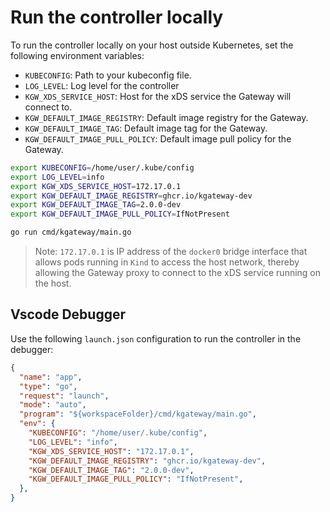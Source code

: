 # Run the controller locally

To run the controller locally on your host outside Kubernetes, set the following environment variables:

- `KUBECONFIG`: Path to your kubeconfig file.
- `LOG_LEVEL`: Log level for the controller
- `KGW_XDS_SERVICE_HOST`: Host for the xDS service the Gateway will connect to.
- `KGW_DEFAULT_IMAGE_REGISTRY`: Default image registry for the Gateway.
- `KGW_DEFAULT_IMAGE_TAG`: Default image tag for the Gateway.
- `KGW_DEFAULT_IMAGE_PULL_POLICY`: Default image pull policy for the Gateway.

```bash
export KUBECONFIG=/home/user/.kube/config
export LOG_LEVEL=info
export KGW_XDS_SERVICE_HOST=172.17.0.1
export KGW_DEFAULT_IMAGE_REGISTRY=ghcr.io/kgateway-dev
export KGW_DEFAULT_IMAGE_TAG=2.0.0-dev
export KGW_DEFAULT_IMAGE_PULL_POLICY=IfNotPresent

go run cmd/kgateway/main.go
```

> Note: `172.17.0.1` is IP address of the `docker0` bridge interface that allows pods running in `Kind` to access the host network, thereby allowing the Gateway proxy to connect to the xDS service running on the host.

## Vscode Debugger

Use the following `launch.json` configuration to run the controller in the debugger:
```json
{
  "name": "app",
  "type": "go",
  "request": "launch",
  "mode": "auto",
  "program": "${workspaceFolder}/cmd/kgateway/main.go",
  "env": {
    "KUBECONFIG": "/home/user/.kube/config",
    "LOG_LEVEL": "info",
    "KGW_XDS_SERVICE_HOST": "172.17.0.1",
    "KGW_DEFAULT_IMAGE_REGISTRY": "ghcr.io/kgateway-dev",
    "KGW_DEFAULT_IMAGE_TAG": "2.0.0-dev",
    "KGW_DEFAULT_IMAGE_PULL_POLICY": "IfNotPresent",
  },
}
```
